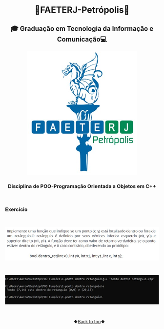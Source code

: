 <h1 align="center"><a name="back-to-top"></a> 🐲FAETERJ-Petrópolis🐲</h1> 

<h2   align="center">🎓
    Graduação em Tecnologia da Informação e Comunicação💻</h2>
 <p align="center">
    <img src="https://github.com/marcosbarker/Exerc.Prog.Func0/blob/main/img/faeterj-logo.jpg" alt="faeterj-logo">
    </p>
<h3 align="center">
    Disciplina de POO-Programação Orientada a Objetos em C++</h3>


<br/>

### Exercício

<br/>

<p align="center">
    <a href="">
        <img src="https://github.com/marcosbarker/Exerc.Prog.Func0/blob/main/img/img-exer.jpg" alt="imagem exercicio">
    </a>
    </p>



<br/>

<p align="center">
    <a href="">
        <img src="https://github.com/marcosbarker/Exerc.Prog.Func0/blob/main/img/img-term.jpg" alt="imagem terminal">
    </a>
    </p>


<br/>


&emsp;&emsp;&emsp;&emsp;&emsp;&emsp;&emsp;&emsp;&emsp;&emsp;&emsp;&emsp;&emsp;&emsp;&emsp;&emsp;⬆️[Back to top](#back-to-top)⬆️ 

